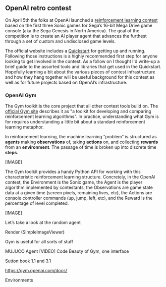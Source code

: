 ## OpenAI retro contest

On April 5th the folks at OpenAI launched a [reinforcement learning contest](https://contest.openai.com/) based on the first three Sonic games for Sega’s 16-bit Mega Drive game console (aka the Sega Genesis in North America).
The goal of the competition is to create an AI player agent that advances the furthest through a set of custom and undisclosed game levels. 

The official website includes a [Quickstart](https://contest.openai.com/details) for getting up and running. Following those instructions is a highly recommended first step for anyone looking to get involved in the contest. As a follow on I thought I'd write-up a brief guide to the assorted tools and libraries that get used in the Quickstart. Hopefully learning a bit about the various pieces of contest infrastructure and how they hang together will be useful background for this contest as well as for future projects based on OpenAI’s infrastructure.

### OpenAI Gym

The Gym toolkit is the core project that all other contest tools build on. The [official Gym site](https://gym.openai.com/) describes it as "a toolkit for developing and comparing reinforcement learning algorithms". In practice, understanding what Gym is for requires understanding a little bit about a standard reinforcement learning metaphor.

In reinforcement learning, the machine learning “problem” is structured as **agents** making **observations** of, taking **actions** on, and collecting **rewards** from an **environment**. The passage of time is broken up into discrete time **steps**.

 [IMAGE]

The Gym toolkit provides a handy Python API for working with this characteristic reinforcement learning structure. Concretely, in the OpenAI contest, the Environment is the Sonic game, the Agent is the player algorithm implemented by contestants, the Observations are game state data at a given time (screen pixels, remaining lives, etc), the Actions are console controller commands (up, jump, left, etc), and the Reward is the percentage of level completed.

 [IMAGE]


Let’s take a look at the random agent

Render (SimpleImageViewer)

Gym is useful for all sorts of stuff

MUJUCO Agent
[VIDEO]
Code
Beauty of Gym, one interface 


Sutton book 1.1 and 3.1

https://gym.openai.com/docs/

Environments

